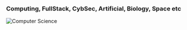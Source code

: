 <h3><b>Computing, FullStack, CybSec, Artificial, Biology, Space etc</b></h3>


![Computer Science](https://github.com/user-attachments/assets/f07e891d-b620-4e2d-8fc9-1a0690582590)
